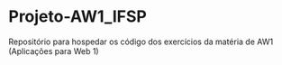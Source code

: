 # Projeto-AW1_IFSP
Repositório para hospedar os código dos exercícios da matéria de AW1 (Aplicações para Web 1)
